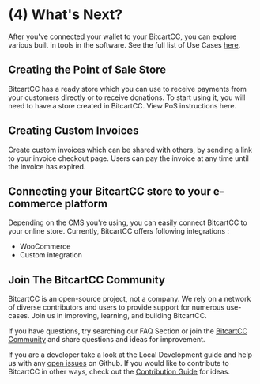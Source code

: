 # \(4\) What's Next?

After you've connected your wallet to your BitcartCC, you can explore various built in tools in the software. See the full list of Use Cases [here](../bitcartcc-basics/use-case.md).

## Creating the Point of Sale Store <a id="creating-the-point-of-sale-app"></a>

BitcartCC has a ready store which you can use to receive payments from your customers directly or to receive donations. To start using it, you will need to have a store created in BitcartCC. View PoS instructions here.

## Creating Custom Invoices <a id="creating-the-payment-request"></a>

Create custom invoices which can be shared with others, by sending a link to your invoice checkout page. Users can pay the invoice at any time until the invoice has expired.

## Connecting your BitcartCC store to your e-commerce platform <a id="connecting-your-bitcartcc-store-to-your-e-commerce-platform"></a>

Depending on the CMS you're using, you can easily connect BitcartCC to your online store. Currently, BitcartCC offers following integrations :

* ​WooCommerce​​
* ​Custom integration​

## Join The BitcartCC Community <a id="join-the-bitcartcc-community"></a>

BitcartCC is an open-source project, not a company. We rely on a network of diverse contributors and users to provide support for numerous use-cases. Join us in improving, learning, and building BitcartCC.

If you have questions, try searching our FAQ Section or join the [BitcartCC Community](../support-and-community/community.md) and share questions and ideas for improvement.

If you are a developer take a look at the Local Development guide and help us with any [open issues](https://github.com/bitcartcc/bitcart/issues) on Github. If you would like to contribute to BitcartCC in other ways, check out the [Contribution Guide](../support-and-community/contribute.md) for ideas.

